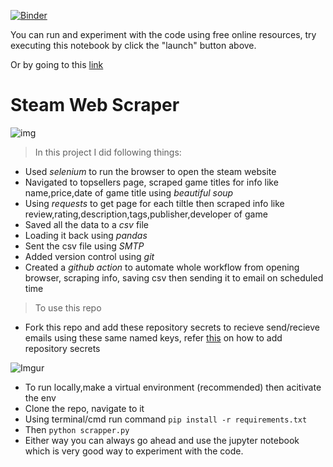 

[![Binder](https://mybinder.org/badge_logo.svg)](https://mybinder.org/v2/gh/rahul-netizen/steam_scrapper/HEAD?labpath=Steam_scrapper_Tutorial.ipynb)

You can run and experiment with the code using free online resources, try executing this notebook by click the "launch" button above.

Or by going to this [link](https://mybinder.org/v2/gh/rahul-netizen/steam_scrapper/HEAD?labpath=Steam_scrapper_Tutorial.ipynb)


# Steam Web Scraper
![img](https://cdn.cloudflare.steamstatic.com/store/home/store_home_share.jpg)

> In this project I did following things:

- Used *selenium* to run the browser to open the steam website
- Navigated to topsellers page, scraped game titles for info like name,price,date of game title using *beautiful soup*
- Using *requests* to get page for each tiltle then scraped info like review,rating,description,tags,publisher,developer of game
- Saved all the data to a *csv* file
- Loading it back using *pandas*
- Sent the csv file using *SMTP*
- Added version control using *git*
- Created a *github action* to automate whole workflow from opening browser, scraping info, saving csv then sending it to email on scheduled time


> To use this repo
- Fork this repo and add these repository secrets to recieve send/recieve emails using these same named keys, refer [this](https://medium.datadriveninvestor.com/accessing-github-secrets-in-python-d3e758d8089b) on how to add repository secrets

![Imgur](https://i.imgur.com/dETq8cz.png)

- To run locally,make a virtual environment (recommended) then acitivate the env 
- Clone the repo, navigate to it
- Using terminal/cmd run command `pip install -r requirements.txt` 
- Then `python scrapper.py`
- Either way you can always go ahead and use the jupyter notebook which is very good way to experiment with the code.
